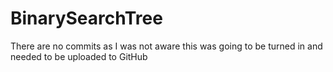 # BinarySearchTree
There are no commits as I was not aware this was going to be turned in and needed to be uploaded to GitHub
